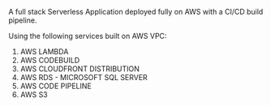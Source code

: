 A full stack Serverless Application deployed fully on AWS with a CI/CD build pipeline.


Using the following services built on AWS VPC:

1. AWS LAMBDA
2. AWS CODEBUILD
3. AWS CLOUDFRONT DISTRIBUTION
4. AWS RDS - MICROSOFT SQL SERVER
5. AWS CODE PIPELINE
6. AWS S3
